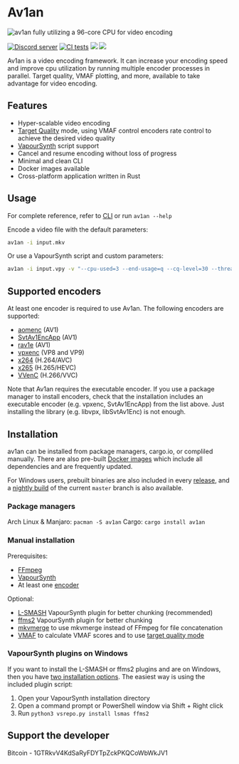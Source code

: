# Av1an

![av1an fully utilizing a 96-core CPU for video encoding](https://cdn.discordapp.com/attachments/804148977347330048/928879953825640458/av1an_preview.jpg)

[![Discord server](https://discordapp.com/api/guilds/696849974230515794/embed.png)](https://discord.gg/Ar8MvJh)
[![CI tests](https://github.com/master-of-zen/Av1an/actions/workflows/tests.yml/badge.svg)](https://github.com/master-of-zen/Av1an/actions/workflows/tests.yml)
[![](https://img.shields.io/crates/v/av1an.svg)](https://crates.io/crates/av1an)
[![](https://tokei.rs/b1/github/master-of-zen/Av1an?category=code)](https://github.com/master-of-zen/Av1an)

Av1an is a video encoding framework. It can increase your encoding speed and improve cpu utilization by running multiple encoder processes in parallel. Target quality, VMAF plotting, and more, available to take advantage for video encoding.

## Features

- Hyper-scalable video encoding
- [Target Quality](/docs/TargetQuality.md) mode, using VMAF control encoders rate control to achieve the desired video quality
- [VapourSynth](http://www.vapoursynth.com) script support
- Cancel and resume encoding without loss of progress
- Minimal and clean CLI
- Docker images available
- Cross-platform application written in Rust

## Usage

For complete reference, refer to [CLI](/docs/CLI.md)
or run `av1an --help`

Encode a video file with the default parameters:

```sh
av1an -i input.mkv
```

Or use a VapourSynth script and custom parameters:

```sh
av1an -i input.vpy -v "--cpu-used=3 --end-usage=q --cq-level=30 --threads=8" -w 10 --target-quality 95 -a "-c:a libopus -ac 2 -b:a 192k" -l my_log -o output.mkv
```

## Supported encoders

At least one encoder is required to use Av1an. The following encoders are supported:

- [aomenc](https://aomedia.googlesource.com/aom/) (AV1)
- [SvtAv1EncApp](https://gitlab.com/AOMediaCodec/SVT-AV1) (AV1)
- [rav1e](https://github.com/xiph/rav1e) (AV1)
- [vpxenc](https://chromium.googlesource.com/webm/libvpx/) (VP8 and VP9)
- [x264](https://www.videolan.org/developers/x264.html) (H.264/AVC)
- [x265](https://www.videolan.org/developers/x265.html) (H.265/HEVC)
- [VVenC](https://github.com/fraunhoferhhi/vvenc/wiki/Usage) (H.266/VVC)

Note that Av1an requires the executable encoder. If you use a package manager to install encoders, check that the installation includes an executable encoder (e.g. vpxenc, SvtAv1EncApp) from the list above. Just installing the library (e.g. libvpx, libSvtAv1Enc) is not enough.

## Installation

av1an can be installed from package managers, cargo.io, or compliled manually. There are also pre-built [Docker images](/docs/DOCKER.md) which include all dependencies and are frequently updated.

For Windows users, prebuilt binaries are also included in every [release](https://github.com/master-of-zen/Av1an/releases), and a [nightly build](https://github.com/master-of-zen/Av1an/releases/tag/latest) of the current `master` branch is also available.

### Package managers

Arch Linux & Manjaro: `pacman -S av1an`
Cargo: `cargo install av1an`

### Manual installation

Prerequisites:

- [FFmpeg](https://ffmpeg.org/download.html)
- [VapourSynth](https://github.com/vapoursynth/vapoursynth/releases)
- At least one [encoder](#supported-encoders)

Optional:

- [L-SMASH](https://github.com/AkarinVS/L-SMASH-Works) VapourSynth plugin for better chunking (recommended)
- [ffms2](https://github.com/FFMS/ffms2) VapourSynth plugin for better chunking
- [mkvmerge](https://mkvtoolnix.download/) to use mkvmerge instead of FFmpeg for file concatenation
- [VMAF](https://github.com/Netflix/vmaf) to calculate VMAF scores and to use [target quality mode](docs/TargetQuality.md)

### VapourSynth plugins on Windows

If you want to install the L-SMASH or ffms2 plugins and are on Windows, then you have [two installation options](http://vapoursynth.com/doc/installation.html#plugins-and-scripts). The easiest way is using the included plugin script:

1. Open your VapourSynth installation directory
2. Open a command prompt or PowerShell window via Shift + Right click
3. Run `python3 vsrepo.py install lsmas ffms2`

## Support the developer

Bitcoin - 1GTRkvV4KdSaRyFDYTpZckPKQCoWbWkJV1
